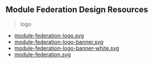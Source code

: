 ## Module Federation Design Resources

> logo

- [module-federation-logo.svg](./logo/module-federation-logo.svg)
- [module-federation-logo-banner.svg](./logo/module-federation-logo-banner.svg)
- [module-federation-logo-banner-white.svg](./logo/module-federation-logo-banner-white.svg)
- [module-federation.svg](./logo/module-federation.svg)

